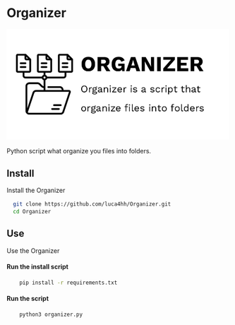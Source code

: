 # Organizer
![Github](/Pictures/organizer.png)


Python script what organize you files into folders.

## Install

Install the Organizer

```bash
  git clone https://github.com/luca4hh/Organizer.git
  cd Organizer
```
    
## Use

Use the Organizer

#### Run the install script
```bash
    pip install -r requirements.txt
```
#### Run the script
```bash
    python3 organizer.py
```
